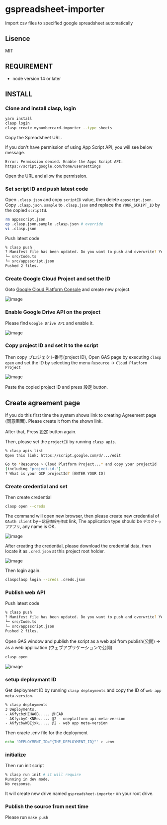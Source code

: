 # gspreadsheet-importer

Import csv files to specified google spreadsheet automatically

## Lisence

MIT

## REQUIREMENT

- node version 14 or later

## INSTALL

### Clone and install clasp, login

```bash
yarn install
clasp login
clasp create mynumbercard-importer --type sheets
```

Copy the Spreadsheet URL.

If you don't have permission of using App Script API, you will see below message.

```bash
Error: Permission denied. Enable the Apps Script API:
https://script.google.com/home/usersettings
```

Open the URL and allow the permission.

### Set script ID and push latest code

Open `.clasp.json` and copy `scriptID` value, then delete `appscript.json`.
Copy `.clasp.json.sample` to `.clasp.json` and replace the `YOUR_SCRIPT_ID` by the copied `scriptId`.

```bash
rm appsscript.json
cp .clasp.json.sample .clasp.json # override
vi .clasp.json
```

Push latest code

```bash
% clasp push
? Manifest file has been updated. Do you want to push and overwrite? Yes
└─ src/Code.ts
└─ src/appsscript.json
Pushed 2 files.
```

### Create Google Cloud Project and set the ID

Goto [Google Cloud Platform Console](https://console.cloud.google.com/) and create new project.

![image](https://i.imgur.com/k5eGxWv.png)

### Enable Google Drive API on the project

Please find `Google Drive API` and enable it.

![image](https://i.imgur.com/JJY9nAq.png)

### Copy project ID and set it to the script

Then copy プロジェクト番号(project ID), Open GAS page by executing `clasp open` and set the ID by selecting the menu `Resource` -> `Cloud Platform Project`

![image](https://i.imgur.com/DEXNlnD.png)

Paste the copied project ID and press 設定 button.

## Create agreement page

If you do this first time the system shows link to creating Agreement page (同意画面). Please create it from the shown link.

After that, Press 設定 button again.

Then, please set the `projectID` by running `clasp apis`.

```bash
% clasp apis list
Open this link: https://script.google.com/d/.../edit

Go to *Resource > Cloud Platform Project...* and copy your projectId
(including "project-id-")
? What is your GCP projectId? [ENTER YOUR ID]
```

### Create credential and set

Then create credential

```bash
clasp open --creds
```

The command will open new browser, then please create new credential of `OAuth client` by`＋認証情報を作成` link, The application type should be `デスクトップアプリ`, any name is OK.

![image](https://i.imgur.com/5mAsUmg.png)

After creating the credential, please download the credential data, then locate it as `.cred.json` at this project root holder.

![image](https://i.imgur.com/ZY4uQhx.png)

Then login again.

```bash
claspclasp login --creds .creds.json
```

### Publish web API

Push latest code

```bash
% clasp push
? Manifest file has been updated. Do you want to push and overwrite? Yes
└─ src/Code.ts
└─ src/appsscript.json
Pushed 2 files.
```

Open GAS window and publish the script as a web api from publish(公開) -> as a web application (ウェブアプリケーションで公開)

```bash
clasp open
```

![image](https://i.imgur.com/CJuEqj5.png)

### setup deploymant ID

Get deployment ID by running `clasp deployments` and copy the ID of `web app meta-version`.

```bash
% clasp deployments
3 Deployments.
- AKfycbzHZHW0B..... @HEAD
- AKfycbyC-KNRe..... @2 - oneplatform api meta-version
- AKfycbwWBEjxk..... @2 - web app meta-version
```

Then craete .env file for the deployment

```bash
echo 'DEPLOYMENT_ID="{THE_DEPLOYMENT_ID}"' > .env
```

### initialize

Then run init script

```bash
% clasp run init # it will require
Running in dev mode.
No response.
```

It will create new drive named `gspreadsheet-importer` on your root drive.

### Publish the source from next time

Please run `make push`
